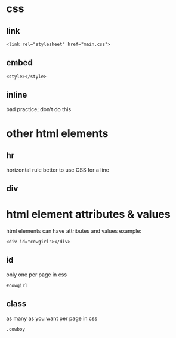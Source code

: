 # css
## link
```
<link rel="stylesheet" href="main.css">
```

## embed
```
<style></style>
```

## inline
bad practice; don't do this

# other html elements

## hr
horizontal rule
better to use CSS for a line

## div

# html element attributes & values
html elements can have attributes and values
example: 
```
<div id="cowgirl"></div>
```
## id
only one per page
in css
```
#cowgirl
```

## class
as many as you want per page
in css
```
.cowboy
```